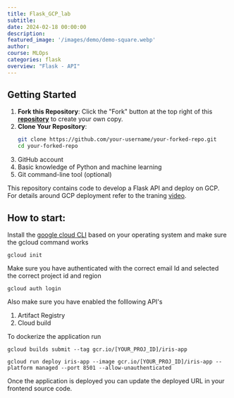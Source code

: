 ```yaml
---
title: Flask_GCP_lab
subtitle: 
date: 2024-02-18 00:00:00
description: 
featured_image: '/images/demo/demo-square.webp'
author: 
course: MLOps
categories: flask
overview: "Flask - API"
---
```



## Getting Started

1. **Fork this Repository**: Click the "Fork" button at the top right of this [**repository**](https://github.com/raminmohammadi/MLOps/) to create your own copy.
3. **Clone Your Repository**:
   ```bash
   git clone https://github.com/your-username/your-forked-repo.git
   cd your-forked-repo

   ```
4. GitHub account
5. Basic knowledge of Python and machine learning
6. Git command-line tool (optional)


This repository contains code to develop a Flask API and deploy on GCP. For details around GCP deployment refer to the traning [video](https://www.youtube.com/watch?v=O0X6NoQyEf0&list=PLcS4TrUUc53LeKBIyXAaERFKBJ3dvc9GZ&index=8).

## How to start:

Install the [google cloud CLI](https://cloud.google.com/sdk/docs/install) based on your operating system and make sure the gcloud command works 

```
gcloud init
```
Make sure you have authenticated with the correct email Id and selected the correct project id and region
```
gcloud auth login
```

Also make sure you have enabled the folllowing API's
1. Artifact Registry
2. Cloud build

To dockerize the application run

```
gcloud builds submit --tag gcr.io/[YOUR_PROJ_ID]/iris-app
```  

```
gcloud run deploy iris-app --image gcr.io/[YOUR_PROJ_ID]/iris-app --platform managed --port 8501 --allow-unauthenticated   
```

Once the application is deployed you can update the deployed URL in your frontend source code.

